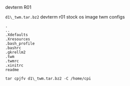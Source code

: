 devterm R01

`d1\_twm.tar.bz2`  devterm r01 stock os image twm configs  
```
.
..
.Xdefaults
.Xresources
.bash_profile
.bashrc
.gkrellm2
.twm
.twmrc
.xinitrc
readme
```

`tar cpjfv d1\_twm.tar.bz2 -C /home/cpi`  
 


